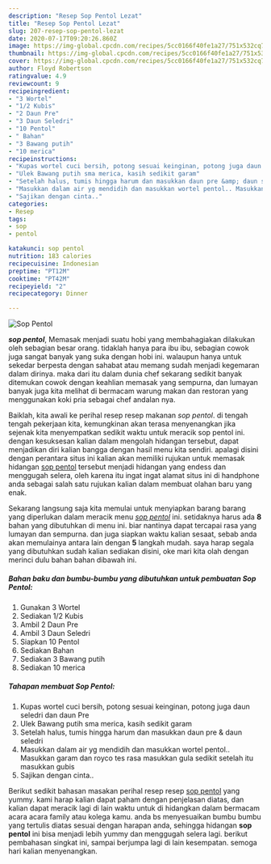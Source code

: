 ```yaml
---
description: "Resep Sop Pentol Lezat"
title: "Resep Sop Pentol Lezat"
slug: 207-resep-sop-pentol-lezat
date: 2020-07-17T09:20:26.860Z
image: https://img-global.cpcdn.com/recipes/5cc0166f40fe1a27/751x532cq70/sop-pentol-foto-resep-utama.jpg
thumbnail: https://img-global.cpcdn.com/recipes/5cc0166f40fe1a27/751x532cq70/sop-pentol-foto-resep-utama.jpg
cover: https://img-global.cpcdn.com/recipes/5cc0166f40fe1a27/751x532cq70/sop-pentol-foto-resep-utama.jpg
author: Floyd Robertson
ratingvalue: 4.9
reviewcount: 9
recipeingredient:
- "3 Wortel"
- "1/2 Kubis"
- "2 Daun Pre"
- "3 Daun Seledri"
- "10 Pentol"
- " Bahan"
- "3 Bawang putih"
- "10 merica"
recipeinstructions:
- "Kupas wortel cuci bersih, potong sesuai keinginan, potong juga daun seledri dan daun Pre"
- "Ulek Bawang putih sma merica, kasih sedikit garam"
- "Setelah halus, tumis hingga harum dan masukkan daun pre &amp; daun seledri"
- "Masukkan dalam air yg mendidih dan masukkan wortel pentol.. Masukkan garam dan royco tes rasa masukkan gula sedikit setelah itu masukkan gubis"
- "Sajikan dengan cinta.."
categories:
- Resep
tags:
- sop
- pentol

katakunci: sop pentol 
nutrition: 183 calories
recipecuisine: Indonesian
preptime: "PT12M"
cooktime: "PT42M"
recipeyield: "2"
recipecategory: Dinner

---
```



![Sop Pentol](https://img-global.cpcdn.com/recipes/5cc0166f40fe1a27/751x532cq70/sop-pentol-foto-resep-utama.jpg)

<b><i>sop pentol</i></b>, Memasak menjadi suatu hobi yang membahagiakan dilakukan oleh sebagian besar orang. tidaklah hanya para ibu ibu, sebagian cowok juga sangat banyak yang suka dengan hobi ini. walaupun hanya untuk sekedar berpesta dengan sahabat atau memang sudah menjadi kegemaran dalam dirinya. maka dari itu dalam dunia chef sekarang sedikit banyak ditemukan cowok dengan keahlian memasak yang sempurna, dan lumayan banyak juga kita melihat di bermacam warung makan dan restoran yang menggunakan koki pria sebagai chef andalan nya.

Baiklah, kita awali ke perihal resep resep makanan <i>sop pentol</i>. di tengah tengah pekerjaan kita, kemungkinan akan terasa menyenangkan jika sejenak kita menyempatkan sedikit waktu untuk meracik sop pentol ini. dengan kesuksesan kalian dalam mengolah hidangan tersebut, dapat menjadikan diri kalian bangga dengan hasil menu kita sendiri. apalagi disini dengan perantara situs ini kalian akan memiliki rujukan untuk memasak hidangan <u>sop pentol</u> tersebut menjadi hidangan yang endess dan menggugah selera, oleh karena itu ingat ingat alamat situs ini di handphone anda sebagai salah satu rujukan kalian dalam membuat olahan baru yang enak.




Sekarang langsung saja kita memulai untuk menyiapkan barang barang yang diperlukan dalam meracik menu <u><i>sop pentol</i></u> ini. setidaknya harus ada <b>8</b> bahan yang dibutuhkan di menu ini. biar nantinya dapat tercapai rasa yang lumayan dan sempurna. dan juga siapkan waktu kalian sesaat, sebab anda akan memulainya antara lain dengan <b>5</b> langkah mudah. saya harap segala yang dibutuhkan sudah kalian sediakan disini, oke mari kita olah dengan merinci dulu bahan bahan dibawah ini.

<!--inarticleads1-->

##### Bahan baku dan bumbu-bumbu yang dibutuhkan untuk pembuatan Sop Pentol:

1. Gunakan 3 Wortel
1. Sediakan 1/2 Kubis
1. Ambil 2 Daun Pre
1. Ambil 3 Daun Seledri
1. Siapkan 10 Pentol
1. Sediakan  Bahan
1. Sediakan 3 Bawang putih
1. Sediakan 10 merica




<!--inarticleads2-->

##### Tahapan membuat Sop Pentol:

1. Kupas wortel cuci bersih, potong sesuai keinginan, potong juga daun seledri dan daun Pre
1. Ulek Bawang putih sma merica, kasih sedikit garam
1. Setelah halus, tumis hingga harum dan masukkan daun pre &amp; daun seledri
1. Masukkan dalam air yg mendidih dan masukkan wortel pentol.. Masukkan garam dan royco tes rasa masukkan gula sedikit setelah itu masukkan gubis
1. Sajikan dengan cinta..




Berikut sedikit bahasan masakan perihal resep resep <u>sop pentol</u> yang yummy. kami harap kalian dapat paham dengan penjelasan diatas, dan kalian dapat meracik lagi di lain waktu untuk di hidangkan dalam bermacam acara acara family atau kolega kamu. anda bs menyesuaikan bumbu bumbu yang tertulis diatas sesuai dengan harapan anda, sehingga hidangan <b>sop pentol</b> ini bisa menjadi lebih yummy dan menggugah selera lagi. berikut pembahasan singkat ini, sampai berjumpa lagi di lain kesempatan. semoga hari kalian menyenangkan.
